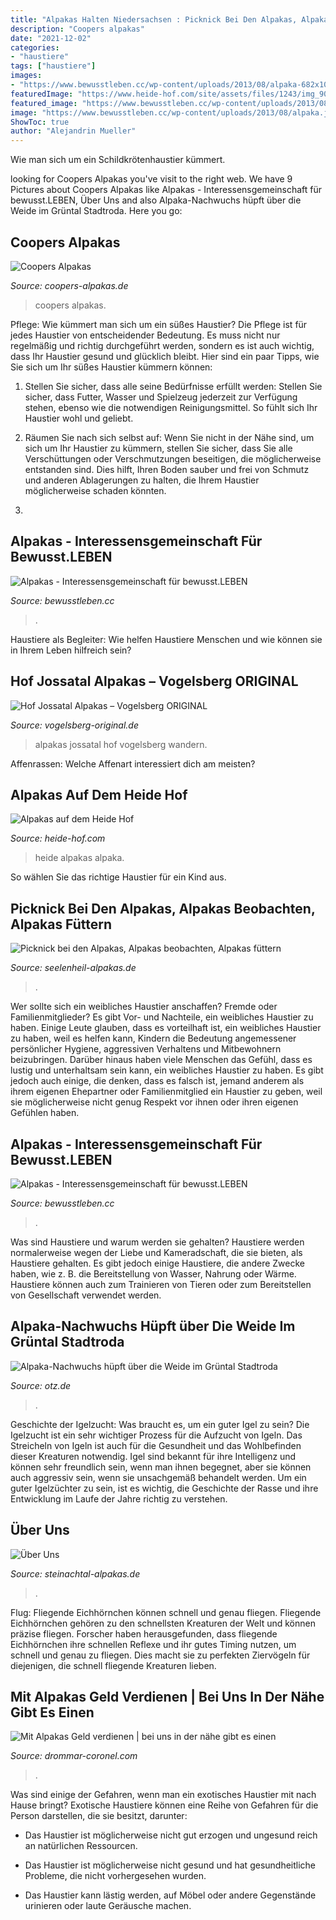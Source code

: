 ```yaml
---
title: "Alpakas Halten Niedersachsen : Picknick Bei Den Alpakas, Alpakas Beobachten, Alpakas Füttern"
description: "Coopers alpakas"
date: "2021-12-02"
categories:
- "haustiere"
tags: ["haustiere"]
images:
- "https://www.bewusstleben.cc/wp-content/uploads/2013/08/alpaka-682x1024.jpg"
featuredImage: "https://www.heide-hof.com/site/assets/files/1243/img_9035_alpaka_titel.1920x0-headerimage.jpg"
featured_image: "https://www.bewusstleben.cc/wp-content/uploads/2013/08/alpaka.jpg"
image: "https://www.bewusstleben.cc/wp-content/uploads/2013/08/alpaka.jpg"
ShowToc: true
author: "Alejandrin Mueller"
---
```



Wie man sich um ein Schildkrötenhaustier kümmert.

	

		
looking for Coopers Alpakas you've visit to the right web. We have 9 Pictures about Coopers Alpakas like Alpakas - Interessensgemeinschaft für bewusst.LEBEN, Über Uns and also Alpaka-Nachwuchs hüpft über die Weide im Grüntal Stadtroda. Here you go:
		
    
## Coopers Alpakas

<img loading=lazy src="http://www.coopers-alpakas.de/img/slider/008.jpg" onerror="this.onerror=null;this.src='https://tse3.mm.bing.net/th?id=OIP.XJkEZvuYtXq8NKFK-uRBowHaJ4&amp;pid=15.1';" alt="Coopers Alpakas">

_Source: coopers-alpakas.de_

>coopers alpakas. 

	

Pflege: Wie kümmert man sich um ein süßes Haustier?
Die Pflege ist für jedes Haustier von entscheidender Bedeutung. Es muss nicht nur regelmäßig und richtig durchgeführt werden, sondern es ist auch wichtig, dass Ihr Haustier gesund und glücklich bleibt. Hier sind ein paar Tipps, wie Sie sich um Ihr süßes Haustier kümmern können:
1. Stellen Sie sicher, dass alle seine Bedürfnisse erfüllt werden: Stellen Sie sicher, dass Futter, Wasser und Spielzeug jederzeit zur Verfügung stehen, ebenso wie die notwendigen Reinigungsmittel. So fühlt sich Ihr Haustier wohl und geliebt.

2. Räumen Sie nach sich selbst auf: Wenn Sie nicht in der Nähe sind, um sich um Ihr Haustier zu kümmern, stellen Sie sicher, dass Sie alle Verschüttungen oder Verschmutzungen beseitigen, die möglicherweise entstanden sind. Dies hilft, Ihren Boden sauber und frei von Schmutz und anderen Ablagerungen zu halten, die Ihrem Haustier möglicherweise schaden könnten.

3.

    
## Alpakas - Interessensgemeinschaft Für Bewusst.LEBEN

<img loading=lazy src="https://www.bewusstleben.cc/wp-content/uploads/2013/08/alpaka-682x1024.jpg" onerror="this.onerror=null;this.src='https://tse2.mm.bing.net/th?id=OIP.Kbwox6XL24hNxls5rLvS9gHaLH&amp;pid=15.1';" alt="Alpakas - Interessensgemeinschaft für bewusst.LEBEN">

_Source: bewusstleben.cc_

>. 

	

Haustiere als Begleiter: Wie helfen Haustiere Menschen und wie können sie in Ihrem Leben hilfreich sein?

    
## Hof Jossatal Alpakas – Vogelsberg ORIGINAL

<img loading=lazy src="https://vogelsberg-original.de/wp-content/uploads/2020/10/b-schmelz-obenhack-Wandern_1692-1030x730.jpg" onerror="this.onerror=null;this.src='https://tse2.mm.bing.net/th?id=OIP.9Ku4pvm9TTYrzsuF1wk8GAHaFP&amp;pid=15.1';" alt="Hof Jossatal Alpakas – Vogelsberg ORIGINAL">

_Source: vogelsberg-original.de_

>alpakas jossatal hof vogelsberg wandern. 

	

Affenrassen: Welche Affenart interessiert dich am meisten?

    
## Alpakas Auf Dem Heide Hof

<img loading=lazy src="https://www.heide-hof.com/site/assets/files/1243/img_9035_alpaka_titel.1920x0-headerimage.jpg" onerror="this.onerror=null;this.src='https://tse1.mm.bing.net/th?id=OIP.v7ELr-8kOZh0UiRtAh5MEAHaDt&amp;pid=15.1';" alt="Alpakas auf dem Heide Hof">

_Source: heide-hof.com_

>heide alpakas alpaka. 

	

So wählen Sie das richtige Haustier für ein Kind aus.

    
## Picknick Bei Den Alpakas, Alpakas Beobachten, Alpakas Füttern

<img loading=lazy src="https://image.jimcdn.com/app/cms/image/transf/dimension=1920x400:format=png/path/s757e49507e4944c1/image/i1e0742d4cc945885/version/1628705236/image.png" onerror="this.onerror=null;this.src='https://tse2.mm.bing.net/th?id=OIP.ql5U6Y5GQ_sILZd3drYzzQAAAA&amp;pid=15.1';" alt="Picknick bei den Alpakas, Alpakas beobachten, Alpakas füttern">

_Source: seelenheil-alpakas.de_

>. 

	

Wer sollte sich ein weibliches Haustier anschaffen? Fremde oder Familienmitglieder?
Es gibt Vor- und Nachteile, ein weibliches Haustier zu haben. Einige Leute glauben, dass es vorteilhaft ist, ein weibliches Haustier zu haben, weil es helfen kann, Kindern die Bedeutung angemessener persönlicher Hygiene, aggressiven Verhaltens und Mitbewohnern beizubringen. Darüber hinaus haben viele Menschen das Gefühl, dass es lustig und unterhaltsam sein kann, ein weibliches Haustier zu haben. Es gibt jedoch auch einige, die denken, dass es falsch ist, jemand anderem als ihrem eigenen Ehepartner oder Familienmitglied ein Haustier zu geben, weil sie möglicherweise nicht genug Respekt vor ihnen oder ihren eigenen Gefühlen haben.

    
## Alpakas - Interessensgemeinschaft Für Bewusst.LEBEN

<img loading=lazy src="https://www.bewusstleben.cc/wp-content/uploads/2013/08/alpaka.jpg" onerror="this.onerror=null;this.src='https://tse1.mm.bing.net/th?id=OIP.utXu_cuWvzoKXw01rO2JRgDIEs&amp;pid=15.1';" alt="Alpakas - Interessensgemeinschaft für bewusst.LEBEN">

_Source: bewusstleben.cc_

>. 

	

Was sind Haustiere und warum werden sie gehalten?
Haustiere werden normalerweise wegen der Liebe und Kameradschaft, die sie bieten, als Haustiere gehalten. Es gibt jedoch einige Haustiere, die andere Zwecke haben, wie z. B. die Bereitstellung von Wasser, Nahrung oder Wärme. Haustiere können auch zum Trainieren von Tieren oder zum Bereitstellen von Gesellschaft verwendet werden.

    
## Alpaka-Nachwuchs Hüpft über Die Weide Im Grüntal Stadtroda

<img loading=lazy src="https://www.otz.de/img/frontpage/crop220280913/8780652815-w420-cv3_2-q85/Drei-kleine-Alpakas-kamen-hier-im-Juni-zur-Welt-derzeit-umfasst-die-kleine-Herde-15-Tiere.jpg" onerror="this.onerror=null;this.src='https://tse3.mm.bing.net/th?id=OIP.RsvHccKKO_hcz5Gezr1IxQAAAA&amp;pid=15.1';" alt="Alpaka-Nachwuchs hüpft über die Weide im Grüntal Stadtroda">

_Source: otz.de_

>. 

	

Geschichte der Igelzucht: Was braucht es, um ein guter Igel zu sein?
Die Igelzucht ist ein sehr wichtiger Prozess für die Aufzucht von Igeln. Das Streicheln von Igeln ist auch für die Gesundheit und das Wohlbefinden dieser Kreaturen notwendig. Igel sind bekannt für ihre Intelligenz und können sehr freundlich sein, wenn man ihnen begegnet, aber sie können auch aggressiv sein, wenn sie unsachgemäß behandelt werden. Um ein guter Igelzüchter zu sein, ist es wichtig, die Geschichte der Rasse und ihre Entwicklung im Laufe der Jahre richtig zu verstehen.

    
## Über Uns

<img loading=lazy src="http://steinachtal-alpakas.de/sources/galerie/klein/3.jpg" onerror="this.onerror=null;this.src='https://tse3.mm.bing.net/th?id=OIP.ZDtPBanoGzYiHovmPY_T0gHaFj&amp;pid=15.1';" alt="Über Uns">

_Source: steinachtal-alpakas.de_

>. 

	

Flug: Fliegende Eichhörnchen können schnell und genau fliegen.
Fliegende Eichhörnchen gehören zu den schnellsten Kreaturen der Welt und können präzise fliegen. Forscher haben herausgefunden, dass fliegende Eichhörnchen ihre schnellen Reflexe und ihr gutes Timing nutzen, um schnell und genau zu fliegen. Dies macht sie zu perfekten Ziervögeln für diejenigen, die schnell fliegende Kreaturen lieben.

    
## Mit Alpakas Geld Verdienen | Bei Uns In Der Nähe Gibt Es Einen

<img loading=lazy src="https://drommar-coronel.com/yspdw/InJa5jotyxLT0r9V65Ep0QHaE7.jpg" onerror="this.onerror=null;this.src='https://tse1.mm.bing.net/th?id=OIP._cJq5hdVGss9jSI0cEwe6AAAAA&amp;pid=15.1';" alt="Mit Alpakas Geld verdienen | bei uns in der nähe gibt es einen">

_Source: drommar-coronel.com_

>. 

	

Was sind einige der Gefahren, wenn man ein exotisches Haustier mit nach Hause bringt?
Exotische Haustiere können eine Reihe von Gefahren für die Person darstellen, die sie besitzt, darunter:
- Das Haustier ist möglicherweise nicht gut erzogen und ungesund reich an natürlichen Ressourcen.

- Das Haustier ist möglicherweise nicht gesund und hat gesundheitliche Probleme, die nicht vorhergesehen wurden.

- Das Haustier kann lästig werden, auf Möbel oder andere Gegenstände urinieren oder laute Geräusche machen.

